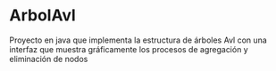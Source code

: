# ArbolAvl
Proyecto en java que implementa la estructura de árboles Avl con una interfaz que muestra gráficamente los procesos de agregación y eliminación de nodos

